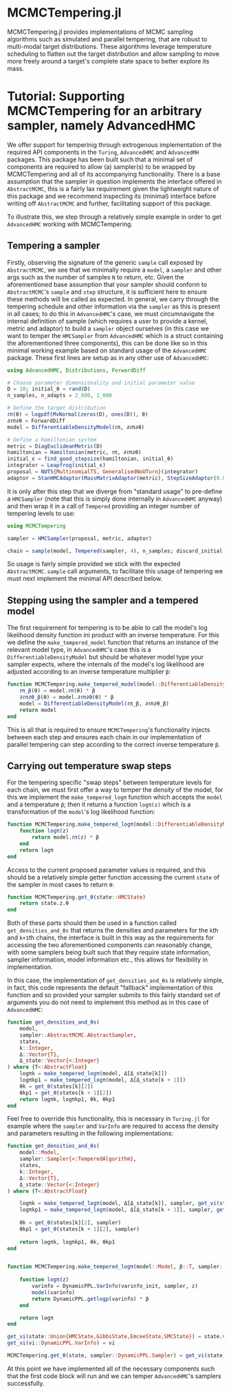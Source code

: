 # MCMCTempering.jl

MCMCTempering.jl provides implementations of MCMC sampling algorithms such as simulated and parallel tempering, that are robust to multi-modal target distributions. These algorithms leverage temperature scheduling to flatten out the target distribution and allow sampling to move more freely around a target's complete state space to better explore its mass.


# Tutorial: Supporting MCMCTempering for an arbitrary sampler, namely AdvancedHMC

We offer support for temperinig through extrogenous implementation of the required API components in the `Turing`, `AdvancedHMC` and `AdvancedMH` packages. This package has been built such that a minimal set of components are required to allow (a) sampler(s) to be wrapped by MCMCTempering and all of its accompanying functionality. There is a base assumption that the sampler in question implements the interface offered in `AbstractMCMC`, this is a fairly lax requirement given the lightweight nature of this package and we recommend inspecting its (minimal) interface before writing off `AbstractMCMC` and further, facilitating support of this package.

To illustrate this, we step through a relatively simple example in order to get `AdvancedHMC` working with MCMCTempering.

## Tempering a sampler

Firstly, observing the signature of the generic `sample` call exposed by `AbstractMCMC`, we see that we minimally require a `model`, a `sampler` and other args such as the number of samples `N` to return, etc. Given the aforementioned base assumption that your sampler should conform to `AbstractMCMC`'s `sample` and `step` structure, it is sufficient here to ensure these methods will be called as expected. In general, we carry through the tempering schedule and other information via the `sampler` as this is present in all cases; to do this in `AdvancedHMC`'s case, we must circumnavigate the internal definition of sample (which requires a user to provide a kernel, metric and adaptor) to build a `sampler` object ourselves (in this case we want to temper the `HMCSampler` from `AdvancedHMC` which is a struct containing the aforementioned three components), this can be done like so in this minimal working example based on standard usage of the `AdvancedHMC` package. These first lines are setup as in any other use of `AdvancedHMC`:

```julia
using AdvancedHMC, Distributions, ForwardDiff

# Choose parameter dimensionality and initial parameter value
D = 10; initial_θ = rand(D)
n_samples, n_adapts = 2_000, 1_000

# Define the target distribution
ℓπ(θ) = logpdf(MvNormal(zeros(D), ones(D)), θ)
∂ℓπ∂θ = ForwardDiff
model = DifferentiableDensityModel(ℓπ, ∂ℓπ∂θ)

# Define a Hamiltonian system
metric = DiagEuclideanMetric(D)
hamiltonian = Hamiltonian(metric, ℓπ, ∂ℓπ∂θ)
initial_ϵ = find_good_stepsize(hamiltonian, initial_θ)
integrator = Leapfrog(initial_ϵ)
proposal = NUTS{MultinomialTS, GeneralisedNoUTurn}(integrator)
adaptor = StanHMCAdaptor(MassMatrixAdaptor(metric), StepSizeAdaptor(0.8, integrator))
```

It is only after this step that we diverge from "standard usage" to pre-define a `HMCSampler` (note that this is simply done internally in `AdvancedHMC` anyway) and then wrap it in a call of `Tempered` providing an integer number of tempering levels to use:

```julia
using MCMCTempering

sampler = HMCSampler(proposal, metric, adaptor)

chain = sample(model, Tempered(sampler, 4), n_samples; discard_initial = n_adapts)
```

So usage is fairly simple provided we stick with the expected `AbstractMCMC.sample` call arguments, to facilitate this usage of tempering we must next implement the minimal API described below.

## Stepping using the sampler and a tempered model

The first requirement for tempering is to be able to call the model's log likelihood density function ini product with an inverse temperature. For this we define the `make_tempered_model` function that returns an instance of the relevant model type, in `AdvancedHMC`'s case this is a `DifferentiableDensityModel` but should be whatever model type your sampler expects, where the internals of the model's log likelihood are adjusted according to an inverse temperature multiplier `β`:

```julia
function MCMCTempering.make_tempered_model(model::DifferentiableDensityModel, β::T) where {T<:AbstractFloat}
    ℓπ_β(θ) = model.ℓπ(θ) * β
    ∂ℓπ∂θ_β(θ) = model.∂ℓπ∂θ(θ) * β
    model = DifferentiableDensityModel(ℓπ_β, ∂ℓπ∂θ_β)
    return model
end
```

This is all that is required to ensure `MCMCTempering`'s functionality injects between each step and ensures each chain in our implementation of parallel tempering can step according to the correct inverse temperature `β`.

## Carrying out temperature swap steps

For the tempering specific "swap steps" between temperature levels for each chain, we must first offer a way to temper the *density* of the model, for this we implement the `make_tempered_logπ` function which accepts the `model` and a temperature `β`; then it returns a function `logπ(z)` which is a transformation of the `model`'s log likelihood function:

```julia
function MCMCTempering.make_tempered_logπ(model::DifferentiableDensityModel, β::T) where {T<:AbstractFloat}
    function logπ(z)
        return model.ℓπ(z) * β
    end
    return logπ
end
```

Access to the current proposed parameter values is required, and this should be a relatively simple getter function accessing the current `state` of the sampler in most cases to return `θ`:

```julia
function MCMCTempering.get_θ(state::HMCState)
    return state.z.θ
end
```

Both of these parts should then be used in a function called `get_densities_and_θs` that returns the densities and parameters for the `k`th and `k+1`th chains, the interface is built in this way as the requirements for accessing the two aforementioned components can reasonably change, with some samplers being built such that they require state information, sampler information, model information etc., this allows for flexibility in implementation.

In this case, the implementation of `get_densities_and_θs` is relatively simple, in fact, this code represents the default "fallback" implementation of this function and so provided your sampler submits to this fairly standard set of arguments you do not need to implement this method as in this case of `AdvancedHMC`:

```julia
function get_densities_and_θs(
    model,
    sampler::AbstractMCMC.AbstractSampler,
    states,
    k::Integer,
    Δ::Vector{T},
    Δ_state::Vector{<:Integer}
) where {T<:AbstractFloat}
    logπk = make_tempered_logπ(model, Δ[Δ_state[k]])
    logπkp1 = make_tempered_logπ(model, Δ[Δ_state[k + 1]])
    θk = get_θ(states[k][2])
    θkp1 = get_θ(states[k + 1][2])
    return logπk, logπkp1, θk, θkp1
end
```

Feel free to override this functionality, this is necessary in `Turing.jl` for example where the `sampler` and `VarInfo` are required to access the density and parameters resulting in the following implementations:

```julia
function get_densities_and_θs(
    model::Model,
    sampler::Sampler{<:TemperedAlgorithm},
    states,
    k::Integer,
    Δ::Vector{T},
    Δ_state::Vector{<:Integer}
) where {T<:AbstractFloat}

    logπk = make_tempered_logπ(model, Δ[Δ_state[k]], sampler, get_vi(states[k][2]))
    logπkp1 = make_tempered_logπ(model, Δ[Δ_state[k + 1]], sampler, get_vi(states[k + 1][2]))
    
    θk = get_θ(states[k][2], sampler)
    θkp1 = get_θ(states[k + 1][2], sampler)
    
    return logπk, logπkp1, θk, θkp1
end


function MCMCTempering.make_tempered_logπ(model::Model, β::T, sampler::DynamicPPL.Sampler, varinfo_init::DynamicPPL.VarInfo) where {T<:AbstractFloat}
    
    function logπ(z)
        varinfo = DynamicPPL.VarInfo(varinfo_init, sampler, z)
        model(varinfo)
        return DynamicPPL.getlogp(varinfo) * β
    end

    return logπ
end

get_vi(state::Union{HMCState,GibbsState,EmceeState,SMCState}) = state.vi
get_vi(vi::DynamicPPL.VarInfo) = vi

MCMCTempering.get_θ(state, sampler::DynamicPPL.Sampler) = get_vi(state)[sampler]
```

At this point we have implemented all of the necessary components such that the first code block will run and we can temper `AdvancedHMC`'s samplers successfully.